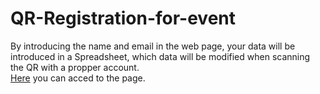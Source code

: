 # QR-Registration-for-event

By introducing the name and email in the web page, your data will be introduced in a Spreadsheet, which data will be modified when scanning the QR with a propper account.<br>
<a href="https://joaquinmateosbarroso.github.io/QR-Registration-for-event/">Here<a> you can acced to the page.
